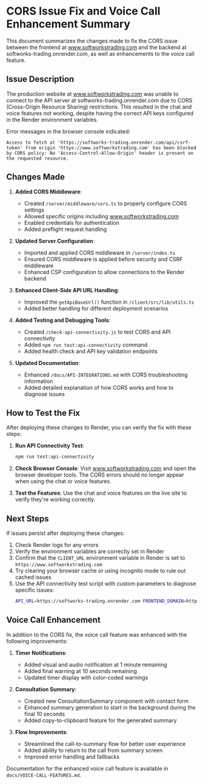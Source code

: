 # CORS Issue Fix and Voice Call Enhancement Summary

This document summarizes the changes made to fix the CORS issue between the frontend at www.softworkstrading.com and the backend at softworks-trading.onrender.com, as well as enhancements to the voice call feature.

## Issue Description

The production website at www.softworkstrading.com was unable to connect to the API server at softworks-trading.onrender.com due to CORS (Cross-Origin Resource Sharing) restrictions. This resulted in the chat and voice features not working, despite having the correct API keys configured in the Render environment variables.

Error messages in the browser console indicated:

```
Access to fetch at 'https://softworks-trading.onrender.com/api/csrf-token' from origin 'https://www.softworkstrading.com' has been blocked by CORS policy: No 'Access-Control-Allow-Origin' header is present on the requested resource.
```

## Changes Made

1. **Added CORS Middleware**:
   - Created `/server/middleware/cors.ts` to properly configure CORS settings
   - Allowed specific origins including www.softworkstrading.com
   - Enabled credentials for authentication
   - Added preflight request handling

2. **Updated Server Configuration**:
   - Imported and applied CORS middleware in `/server/index.ts`
   - Ensured CORS middleware is applied before security and CSRF middleware
   - Enhanced CSP configuration to allow connections to the Render backend

3. **Enhanced Client-Side API URL Handling**:
   - Improved the `getApiBaseUrl()` function in `/client/src/lib/utils.ts`
   - Added better handling for different deployment scenarios

4. **Added Testing and Debugging Tools**:
   - Created `/check-api-connectivity.js` to test CORS and API connectivity
   - Added `npm run test:api-connectivity` command
   - Added health check and API key validation endpoints

5. **Updated Documentation**:
   - Enhanced `/docs/API-INTEGRATIONS.md` with CORS troubleshooting information
   - Added detailed explanation of how CORS works and how to diagnose issues

## How to Test the Fix

After deploying these changes to Render, you can verify the fix with these steps:

1. **Run API Connectivity Test**:
   ```bash
   npm run test:api-connectivity
   ```

2. **Check Browser Console**:
   Visit www.softworkstrading.com and open the browser developer tools. The CORS errors should no longer appear when using the chat or voice features.

3. **Test the Features**:
   Use the chat and voice features on the live site to verify they're working correctly.

## Next Steps

If issues persist after deploying these changes:

1. Check Render logs for any errors
2. Verify the environment variables are correctly set in Render
3. Confirm that the `CLIENT_URL` environment variable in Render is set to `https://www.softworkstrading.com`
4. Try clearing your browser cache or using incognito mode to rule out cached issues
5. Use the API connectivity test script with custom parameters to diagnose specific issues:
   ```bash
   API_URL=https://softworks-trading.onrender.com FRONTEND_DOMAIN=https://www.softworkstrading.com npm run test:api-connectivity
   ```

## Voice Call Enhancement

In addition to the CORS fix, the voice call feature was enhanced with the following improvements:

1. **Timer Notifications**:
   - Added visual and audio notification at 1 minute remaining
   - Added final warning at 10 seconds remaining
   - Updated timer display with color-coded warnings

2. **Consultation Summary**:
   - Created new ConsultationSummary component with contact form
   - Enhanced summary generation to start in the background during the final 10 seconds
   - Added copy-to-clipboard feature for the generated summary

3. **Flow Improvements**:
   - Streamlined the call-to-summary flow for better user experience
   - Added ability to return to the call from summary screen
   - Improved error handling and fallbacks

Documentation for the enhanced voice call feature is available in `docs/VOICE-CALL-FEATURES.md`.